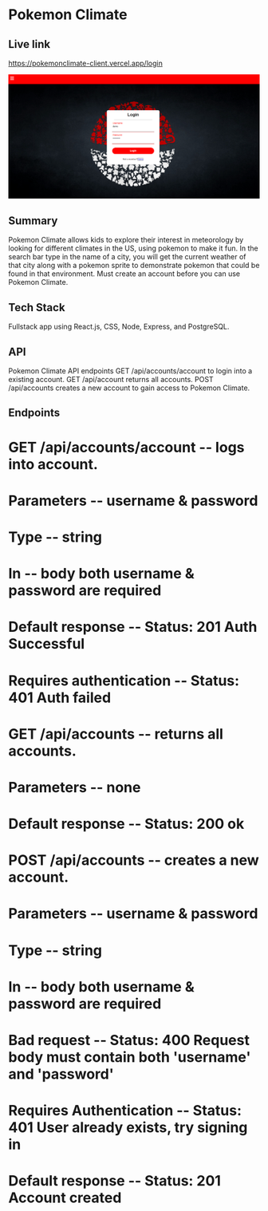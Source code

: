 # Pokemon Climate

## Live link 

https://pokemonclimate-client.vercel.app/login

![Screenshot](https://github.com/JordyPena/Portfolio/blob/main/images/project-screenshots/PokemonClimate.png)

## Summary

Pokemon Climate allows kids to explore their interest in meteorology by looking for different climates in the US, using pokemon to make it fun. In the search bar type in the name of a city, you will get the current weather of that city along with a pokemon sprite to demonstrate pokemon that could be found in that environment. Must create an account before you can use Pokemon Climate.

## Tech Stack 

Fullstack app using React.js, CSS, Node, Express, and PostgreSQL.

## API 

Pokemon Climate API endpoints GET /api/accounts/account to login into a existing account. GET /api/account returns all accounts. POST /api/accounts creates a new account to gain access to Pokemon Climate.

## Endpoints

# GET /api/accounts/account -- logs into account. 
# Parameters -- username & password
# Type -- string 
# In -- body both username & password are required
# Default response -- Status: 201 Auth Successful 
# Requires authentication -- Status: 401 Auth failed

# GET /api/accounts -- returns all accounts.
# Parameters -- none
# Default response -- Status: 200 ok

# POST /api/accounts -- creates a new account.
# Parameters -- username & password
# Type -- string
# In -- body both username & password are required
# Bad request -- Status: 400 Request body must contain both 'username' and 'password'
# Requires Authentication -- Status: 401 User already exists, try signing in
# Default response -- Status: 201 Account created


